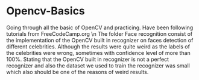 # Opencv-Basics
Going through all the basic of OpenCV and practicing. Have been following tutorials from FreeCodeCamp.org \n
The folder Face recognition consist of the implementation of the OpenCV built in recognizer on faces detection of different celebrities. Although the results were quite weird as the labels of the celebrities were wrong, sometimes with confidence level of more than 100%. Stating that the OpenCV built in recognizer is not a perfect recognizer and also the dataset we used to train the recognizer was small which also should be one of the reasons of weird results.
